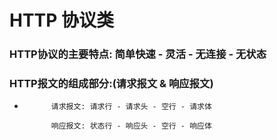 #   HTTP 协议类
###     HTTP协议的主要特点: 简单快速 - 灵活 - 无连接 - 无状态

###     HTTP报文的组成部分:(请求报文 & 响应报文)
*           请求报文: 请求行 - 请求头 - 空行 - 请求体

            响应报文: 状态行 - 响应头 - 空行 - 响应体